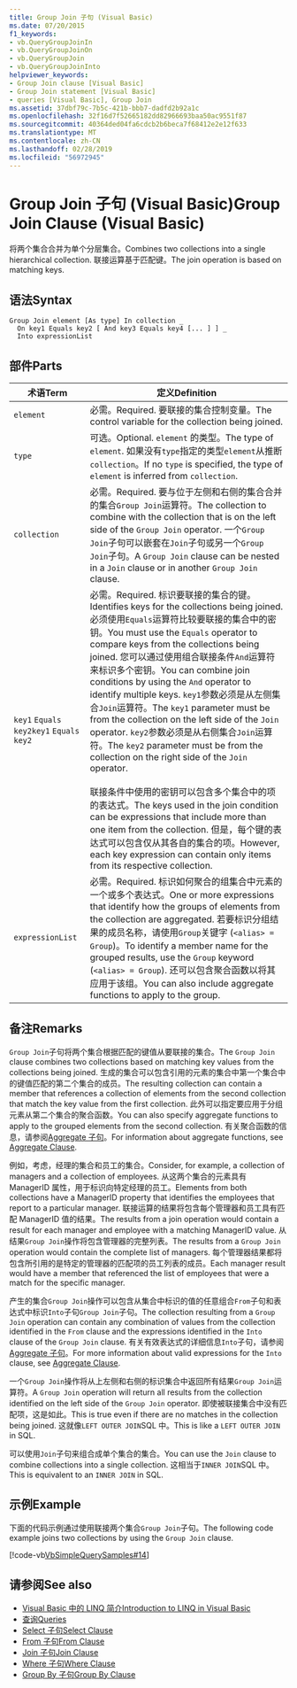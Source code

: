 ```yaml
---
title: Group Join 子句 (Visual Basic)
ms.date: 07/20/2015
f1_keywords:
- vb.QueryGroupJoinIn
- vb.QueryGroupJoinOn
- vb.QueryGroupJoin
- vb.QueryGroupJoinInto
helpviewer_keywords:
- Group Join clause [Visual Basic]
- Group Join statement [Visual Basic]
- queries [Visual Basic], Group Join
ms.assetid: 37dbf79c-7b5c-421b-bbb7-dadfd2b92a1c
ms.openlocfilehash: 32f16d7f52665182dd82966693baa50ac9551f87
ms.sourcegitcommit: 40364ded04fa6cdcb2b6beca7f68412e2e12f633
ms.translationtype: MT
ms.contentlocale: zh-CN
ms.lasthandoff: 02/28/2019
ms.locfileid: "56972945"
---
```

# <a name="group-join-clause-visual-basic"></a><span data-ttu-id="8d916-102">Group Join 子句 (Visual Basic)</span><span class="sxs-lookup"><span data-stu-id="8d916-102">Group Join Clause (Visual Basic)</span></span>
<span data-ttu-id="8d916-103">将两个集合合并为单个分层集合。</span><span class="sxs-lookup"><span data-stu-id="8d916-103">Combines two collections into a single hierarchical collection.</span></span> <span data-ttu-id="8d916-104">联接运算基于匹配键。</span><span class="sxs-lookup"><span data-stu-id="8d916-104">The join operation is based on matching keys.</span></span>  
  
## <a name="syntax"></a><span data-ttu-id="8d916-105">语法</span><span class="sxs-lookup"><span data-stu-id="8d916-105">Syntax</span></span>  
  
```  
Group Join element [As type] In collection _  
  On key1 Equals key2 [ And key3 Equals key4 [... ] ] _  
  Into expressionList  
```  
  
## <a name="parts"></a><span data-ttu-id="8d916-106">部件</span><span class="sxs-lookup"><span data-stu-id="8d916-106">Parts</span></span>  
  
|<span data-ttu-id="8d916-107">术语</span><span class="sxs-lookup"><span data-stu-id="8d916-107">Term</span></span>|<span data-ttu-id="8d916-108">定义</span><span class="sxs-lookup"><span data-stu-id="8d916-108">Definition</span></span>|  
|---|---|  
|`element`|<span data-ttu-id="8d916-109">必需。</span><span class="sxs-lookup"><span data-stu-id="8d916-109">Required.</span></span> <span data-ttu-id="8d916-110">要联接的集合控制变量。</span><span class="sxs-lookup"><span data-stu-id="8d916-110">The control variable for the collection being joined.</span></span>|  
|`type`|<span data-ttu-id="8d916-111">可选。</span><span class="sxs-lookup"><span data-stu-id="8d916-111">Optional.</span></span> <span data-ttu-id="8d916-112">`element` 的类型。</span><span class="sxs-lookup"><span data-stu-id="8d916-112">The type of `element`.</span></span> <span data-ttu-id="8d916-113">如果没有`type`指定的类型`element`从推断`collection`。</span><span class="sxs-lookup"><span data-stu-id="8d916-113">If no `type` is specified, the type of `element` is inferred from `collection`.</span></span>|  
|`collection`|<span data-ttu-id="8d916-114">必需。</span><span class="sxs-lookup"><span data-stu-id="8d916-114">Required.</span></span> <span data-ttu-id="8d916-115">要与位于左侧和右侧的集合合并的集合`Group Join`运算符。</span><span class="sxs-lookup"><span data-stu-id="8d916-115">The collection to combine with the collection that is on the left side of the `Group Join` operator.</span></span> <span data-ttu-id="8d916-116">一个`Group Join`子句可以嵌套在`Join`子句或另一个`Group Join`子句。</span><span class="sxs-lookup"><span data-stu-id="8d916-116">A `Group Join` clause can be nested in a `Join` clause or in another `Group Join` clause.</span></span>|  
|<span data-ttu-id="8d916-117">`key1` `Equals` `key2`</span><span class="sxs-lookup"><span data-stu-id="8d916-117">`key1` `Equals` `key2`</span></span>|<span data-ttu-id="8d916-118">必需。</span><span class="sxs-lookup"><span data-stu-id="8d916-118">Required.</span></span> <span data-ttu-id="8d916-119">标识要联接的集合的键。</span><span class="sxs-lookup"><span data-stu-id="8d916-119">Identifies keys for the collections being joined.</span></span> <span data-ttu-id="8d916-120">必须使用`Equals`运算符比较要联接的集合中的密钥。</span><span class="sxs-lookup"><span data-stu-id="8d916-120">You must use the `Equals` operator to compare keys from the collections being joined.</span></span> <span data-ttu-id="8d916-121">您可以通过使用组合联接条件`And`运算符来标识多个密钥。</span><span class="sxs-lookup"><span data-stu-id="8d916-121">You can combine join conditions by using the `And` operator to identify multiple keys.</span></span> <span data-ttu-id="8d916-122">`key1`参数必须是从左侧集合`Join`运算符。</span><span class="sxs-lookup"><span data-stu-id="8d916-122">The `key1` parameter must be from the collection on the left side of the `Join` operator.</span></span> <span data-ttu-id="8d916-123">`key2`参数必须是从右侧集合`Join`运算符。</span><span class="sxs-lookup"><span data-stu-id="8d916-123">The `key2` parameter must be from the collection on the right side of the `Join` operator.</span></span><br /><br /> <span data-ttu-id="8d916-124">联接条件中使用的密钥可以包含多个集合中的项的表达式。</span><span class="sxs-lookup"><span data-stu-id="8d916-124">The keys used in the join condition can be expressions that include more than one item from the collection.</span></span> <span data-ttu-id="8d916-125">但是，每个键的表达式可以包含仅从其各自的集合的项。</span><span class="sxs-lookup"><span data-stu-id="8d916-125">However, each key expression can contain only items from its respective collection.</span></span>|  
|`expressionList`|<span data-ttu-id="8d916-126">必需。</span><span class="sxs-lookup"><span data-stu-id="8d916-126">Required.</span></span> <span data-ttu-id="8d916-127">标识如何聚合的组集合中元素的一个或多个表达式。</span><span class="sxs-lookup"><span data-stu-id="8d916-127">One or more expressions that identify how the groups of elements from the collection are aggregated.</span></span> <span data-ttu-id="8d916-128">若要标识分组结果的成员名称，请使用`Group`关键字 (`<alias> = Group`)。</span><span class="sxs-lookup"><span data-stu-id="8d916-128">To identify a member name for the grouped results, use the `Group` keyword (`<alias> = Group`).</span></span> <span data-ttu-id="8d916-129">还可以包含聚合函数以将其应用于该组。</span><span class="sxs-lookup"><span data-stu-id="8d916-129">You can also include aggregate functions to apply to the group.</span></span>|  
  
## <a name="remarks"></a><span data-ttu-id="8d916-130">备注</span><span class="sxs-lookup"><span data-stu-id="8d916-130">Remarks</span></span>  
 <span data-ttu-id="8d916-131">`Group Join`子句将两个集合根据匹配的键值从要联接的集合。</span><span class="sxs-lookup"><span data-stu-id="8d916-131">The `Group Join` clause combines two collections based on matching key values from the collections being joined.</span></span> <span data-ttu-id="8d916-132">生成的集合可以包含引用的元素的集合中第一个集合中的键值匹配的第二个集合的成员。</span><span class="sxs-lookup"><span data-stu-id="8d916-132">The resulting collection can contain a member that references a collection of elements from the second collection that match the key value from the first collection.</span></span> <span data-ttu-id="8d916-133">此外可以指定要应用于分组元素从第二个集合的聚合函数。</span><span class="sxs-lookup"><span data-stu-id="8d916-133">You can also specify aggregate functions to apply to the grouped elements from the second collection.</span></span> <span data-ttu-id="8d916-134">有关聚合函数的信息，请参阅[Aggregate 子句](../../../visual-basic/language-reference/queries/aggregate-clause.md)。</span><span class="sxs-lookup"><span data-stu-id="8d916-134">For information about aggregate functions, see [Aggregate Clause](../../../visual-basic/language-reference/queries/aggregate-clause.md).</span></span>  
  
 <span data-ttu-id="8d916-135">例如，考虑，经理的集合和员工的集合。</span><span class="sxs-lookup"><span data-stu-id="8d916-135">Consider, for example, a collection of managers and a collection of employees.</span></span> <span data-ttu-id="8d916-136">从这两个集合的元素具有 ManagerID 属性，用于标识向特定经理的员工。</span><span class="sxs-lookup"><span data-stu-id="8d916-136">Elements from both collections have a ManagerID property that identifies the employees that report to a particular manager.</span></span> <span data-ttu-id="8d916-137">联接运算的结果将包含每个管理器和员工具有匹配 ManagerID 值的结果。</span><span class="sxs-lookup"><span data-stu-id="8d916-137">The results from a join operation would contain a result for each manager and employee with a matching ManagerID value.</span></span> <span data-ttu-id="8d916-138">从结果`Group Join`操作将包含管理器的完整列表。</span><span class="sxs-lookup"><span data-stu-id="8d916-138">The results from a `Group Join` operation would contain the complete list of managers.</span></span> <span data-ttu-id="8d916-139">每个管理器结果都将包含所引用的是特定的管理器的匹配项的员工列表的成员。</span><span class="sxs-lookup"><span data-stu-id="8d916-139">Each manager result would have a member that referenced the list of employees that were a match for the specific manager.</span></span>  
  
 <span data-ttu-id="8d916-140">产生的集合`Group Join`操作可以包含从集合中标识的值的任意组合`From`子句和表达式中标识`Into`子句`Group Join`子句。</span><span class="sxs-lookup"><span data-stu-id="8d916-140">The collection resulting from a `Group Join` operation can contain any combination of values from the collection identified in the `From` clause and the expressions identified in the `Into` clause of the `Group Join` clause.</span></span> <span data-ttu-id="8d916-141">有关有效表达式的详细信息`Into`子句，请参阅[Aggregate 子句](../../../visual-basic/language-reference/queries/aggregate-clause.md)。</span><span class="sxs-lookup"><span data-stu-id="8d916-141">For more information about valid expressions for the `Into` clause, see [Aggregate Clause](../../../visual-basic/language-reference/queries/aggregate-clause.md).</span></span>  
  
 <span data-ttu-id="8d916-142">一个`Group Join`操作将从上左侧和右侧的标识集合中返回所有结果`Group Join`运算符。</span><span class="sxs-lookup"><span data-stu-id="8d916-142">A `Group Join` operation will return all results from the collection identified on the left side of the `Group Join` operator.</span></span> <span data-ttu-id="8d916-143">即使被联接集合中没有匹配项，这是如此。</span><span class="sxs-lookup"><span data-stu-id="8d916-143">This is true even if there are no matches in the collection being joined.</span></span> <span data-ttu-id="8d916-144">这就像`LEFT OUTER JOIN`SQL 中。</span><span class="sxs-lookup"><span data-stu-id="8d916-144">This is like a `LEFT OUTER JOIN` in SQL.</span></span>  
  
 <span data-ttu-id="8d916-145">可以使用`Join`子句来组合成单个集合的集合。</span><span class="sxs-lookup"><span data-stu-id="8d916-145">You can use the `Join` clause to combine collections into a single collection.</span></span> <span data-ttu-id="8d916-146">这相当于`INNER JOIN`SQL 中。</span><span class="sxs-lookup"><span data-stu-id="8d916-146">This is equivalent to an `INNER JOIN` in SQL.</span></span>  
  
## <a name="example"></a><span data-ttu-id="8d916-147">示例</span><span class="sxs-lookup"><span data-stu-id="8d916-147">Example</span></span>  
 <span data-ttu-id="8d916-148">下面的代码示例通过使用联接两个集合`Group Join`子句。</span><span class="sxs-lookup"><span data-stu-id="8d916-148">The following code example joins two collections by using the `Group Join` clause.</span></span>  
  
 [!code-vb[VbSimpleQuerySamples#14](~/samples/snippets/visualbasic/VS_Snippets_VBCSharp/VbSimpleQuerySamples/VB/QuerySamples1.vb#14)]  
  
## <a name="see-also"></a><span data-ttu-id="8d916-149">请参阅</span><span class="sxs-lookup"><span data-stu-id="8d916-149">See also</span></span>
- [<span data-ttu-id="8d916-150">Visual Basic 中的 LINQ 简介</span><span class="sxs-lookup"><span data-stu-id="8d916-150">Introduction to LINQ in Visual Basic</span></span>](../../../visual-basic/programming-guide/language-features/linq/introduction-to-linq.md)
- [<span data-ttu-id="8d916-151">查询</span><span class="sxs-lookup"><span data-stu-id="8d916-151">Queries</span></span>](../../../visual-basic/language-reference/queries/index.md)
- [<span data-ttu-id="8d916-152">Select 子句</span><span class="sxs-lookup"><span data-stu-id="8d916-152">Select Clause</span></span>](../../../visual-basic/language-reference/queries/select-clause.md)
- [<span data-ttu-id="8d916-153">From 子句</span><span class="sxs-lookup"><span data-stu-id="8d916-153">From Clause</span></span>](../../../visual-basic/language-reference/queries/from-clause.md)
- [<span data-ttu-id="8d916-154">Join 子句</span><span class="sxs-lookup"><span data-stu-id="8d916-154">Join Clause</span></span>](../../../visual-basic/language-reference/queries/join-clause.md)
- [<span data-ttu-id="8d916-155">Where 子句</span><span class="sxs-lookup"><span data-stu-id="8d916-155">Where Clause</span></span>](../../../visual-basic/language-reference/queries/where-clause.md)
- [<span data-ttu-id="8d916-156">Group By 子句</span><span class="sxs-lookup"><span data-stu-id="8d916-156">Group By Clause</span></span>](../../../visual-basic/language-reference/queries/group-by-clause.md)
